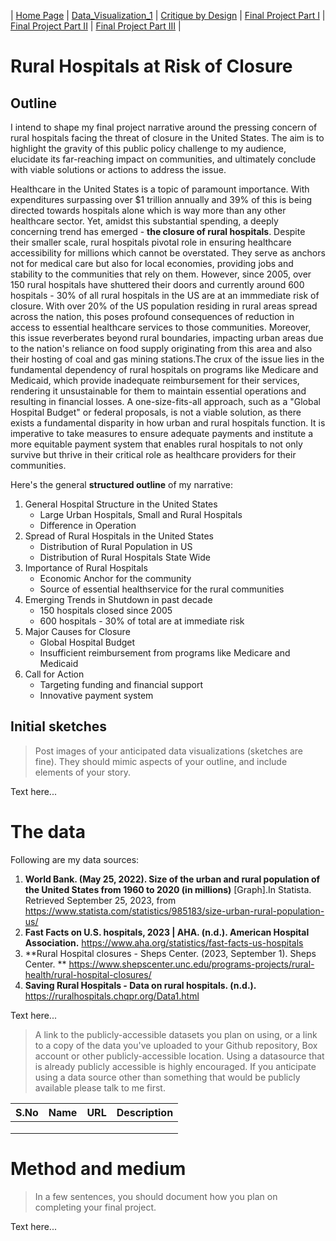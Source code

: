 | [Home Page](https://radhikag1604.github.io/Telling_Stories_With_Data/) | [Data_Visualization_1](https://radhikag1604.github.io/Telling_Stories_With_Data/Data_Visualization_1.html) | [Critique by Design](https://radhikag1604.github.io/Telling_Stories_With_Data/critique-by-design.html) | [Final Project Part I](https://radhikag1604.github.io/Telling_Stories_With_Data/final-project-part-one.html) | [Final Project Part II](https://radhikag1604.github.io/Telling_Stories_With_Data/final-project-part-two.html) | [Final Project Part III](https://radhikag1604.github.io/Telling_Stories_With_Data/final-project-part-three.html) |

# Rural Hospitals at Risk of Closure

## Outline
I intend to shape my final project narrative around the pressing concern of rural hospitals facing the threat of closure in the United States. The aim is to highlight the gravity of this public policy challenge to my audience, elucidate its far-reaching impact on communities, and ultimately conclude with viable solutions or actions to address the issue.

Healthcare in the United States is a topic of paramount importance. With expenditures surpassing over $1 trillion annually and 39% of this is being directed towards hospitals alone which is way more than any other healthcare sector. Yet, amidst this substantial spending, a deeply concerning trend has emerged - **the closure of rural hospitals**. Despite their smaller scale, rural hospitals  pivotal role in ensuring healthcare accessibility for millions which cannot be overstated. They serve as anchors not for medical care but also for local economies, providing jobs and stability to the communities that rely on them. However, since 2005, over 150 rural hospitals have shuttered their doors and currently around 600 hospitals - 30% of all rural hospitals in the US are at an immmediate risk of closure. With over 20% of the US population residing in rural areas spread across the nation, this poses profound consequences of reduction in access to essential healthcare services to those communities. Moreover, this issue reverberates beyond rural boundaries, impacting urban areas due to the nation's reliance on food supply originating from this area and also their hosting of coal and gas mining stations.The crux of the issue lies in the fundamental dependency of rural hospitals on programs like Medicare and Medicaid, which provide inadequate reimbursement for their services, rendering it unsustainable for them to maintain essential operations and resulting in financial losses. A one-size-fits-all approach, such as a "Global Hospital Budget" or federal proposals, is not a viable solution, as there exists a fundamental disparity in how urban and rural hospitals function. It is imperative to take measures to ensure adequate payments and institute a more equitable payment system that enables rural hospitals to not only survive but thrive in their critical role as healthcare providers for their communities.

Here's the general **structured outline** of my narrative: 
1. General Hospital Structure in the United States
    - Large Urban Hospitals, Small and Rural Hospitals
    - Difference in Operation
2. Spread of Rural Hospitals in the United States
    - Distribution of Rural Population in US
    - Distribution of Rural Hospitals State Wide
3. Importance of Rural Hospitals
     - Economic Anchor for the community
     - Source of essential healthservice for the rural communities
4. Emerging Trends in Shutdown in past decade
     - 150 hospitals closed since 2005
     - 600 hospitals - 30% of total are at immediate risk
5. Major Causes for Closure
     - Global Hospital Budget
     - Insufficient reimbursement from programs like Medicare and Medicaid
6. Call for Action
     - Targeting funding and financial support
     - Innovative payment system
       
## Initial sketches
> Post images of your anticipated data visualizations (sketches are fine). They should mimic aspects of your outline, and include elements of your story.  

Text here...

# The data
Following are my data sources:
1. **World Bank. (May 25, 2022). Size of the urban and rural population of the United States from 1960 to 2020 (in millions)** [Graph].In Statista. Retrieved September 25, 2023, from https://www.statista.com/statistics/985183/size-urban-rural-population-us/
2. **Fast Facts on U.S. hospitals, 2023 | AHA. (n.d.). American Hospital Association.** https://www.aha.org/statistics/fast-facts-us-hospitals
4. **Rural Hospital closures - Sheps Center. (2023, September 1). Sheps Center. ** https://www.shepscenter.unc.edu/programs-projects/rural-health/rural-hospital-closures/
5. **Saving Rural Hospitals - Data on rural hospitals. (n.d.).** https://ruralhospitals.chqpr.org/Data1.html

Text here...

> A link to the publicly-accessible datasets you plan on using, or a link to a copy of the data you've uploaded to your Github repository, Box account or other publicly-accessible location. Using a datasource that is already publicly accessible is highly encouraged.  If you anticipate using a data source other than something that would be publicly available please talk to me first. 

|S.No| Name | URL | Description |
|----|------|-----|-------------|
|    |      |     |             |
|    |      |     |             |
|    |      |     |             |

# Method and medium
> In a few sentences, you should document how you plan on completing your final project. 

Text here...
